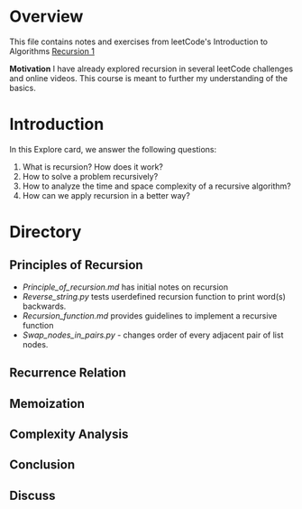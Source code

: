 # Overview
This file contains notes and exercises from leetCode's Introduction to Algorithms [Recursion 1](https://leetcode.com/explore/learn/card/recursion-i/)

**Motivation**
I have already explored recursion in several leetCode challenges and online videos. This course is meant to further my understanding of the basics.

# Introduction
In this Explore card, we answer the following questions:

1. What is recursion? How does it work?
2. How to solve a problem recursively?
3. How to analyze the time and space complexity of a recursive algorithm?
4. How can we apply recursion in a better way?

# Directory

## Principles of Recursion
- *Principle_of_recursion.md* has initial notes on recursion
- *Reverse_string.py* tests userdefined recursion function to print word(s) backwards.
- *Recursion_function.md* provides guidelines to implement a recursive function
- *Swap_nodes_in_pairs.py* - changes order of every adjacent pair of list nodes.

## Recurrence Relation


## Memoization

## Complexity Analysis

## Conclusion

## Discuss

